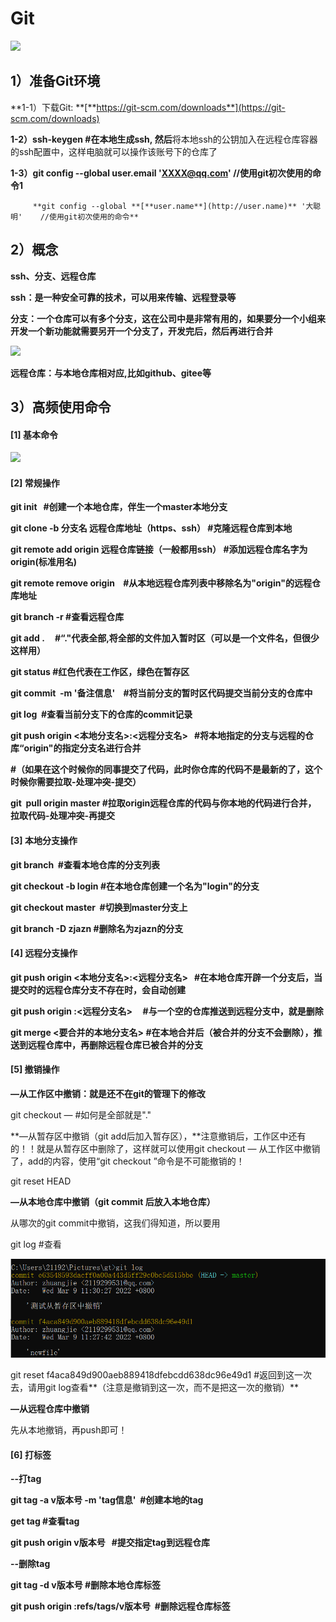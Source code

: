 # Git



![](https://cdn.jsdelivr.net/gh/18476305640/typora@master/image/16467970881422160655-20211113091431963-624174680.jpg "")

## **1）准备Git环境**

**1-1）下载Git: **[**https://git-scm.com/downloads**](https://git-scm.com/downloads)

**1-2）ssh-keygen #在本地生成ssh, 然后**将本地ssh的公钥加入在远程仓库容器的ssh配置中，这样电脑就可以操作该账号下的仓库了

**1-3）git config --global user.email 'XXXX@qq.com'  //使用git初次使用的命令1**

         **git config --global **[**user.name**](http://user.name)** '大聪明'    //使用git初次使用的命令**    

## **2）概念**

**ssh、分支、远程仓库**

**ssh：是一种安全可靠的技术，可以用来传输、远程登录等**

**分支：一个仓库可以有多个分支，这在公司中是非常有用的，如果要分一个小组来开发一个新功能就需要另开一个分支了，开发完后，然后再进行合并**



![](https://cdn.jsdelivr.net/gh/18476305640/typora@master/image/16467971111761646797111134.png "")

**远程仓库：与本地仓库相对应,比如github、gitee等**

## **3）高频使用命令**

#### [1] **基本命令**

![](https://img2020.cnblogs.com/blog/2160655/202111/2160655-20211112165433926-489240407.png "")



#### [2] **常规操作**

**git init   #创建一个本地仓库，伴生一个master本地分支**

**git clone -b 分支名 远程仓库地址（https、ssh） #克隆远程仓库到本地**

**git remote add origin 远程仓库链接（一般都用ssh） #添加远程仓库名字为origin(标准用名)** 

**git remote remove origin    #从本地远程仓库列表中移除名为"origin"的远程仓库地址**

**git branch -r #查看远程仓库**

**git add .     #“."代表全部,将全部的文件加入暂时区（可以是一个文件名，但很少这样用）**

**git status #红色代表在工作区，绿色在暂存区**

**git commit  -m '备注信息'    #将当前分支的暂时区代码提交当前分支的仓库中**

**git log  #查看当前分支下的仓库的commit记录**

**git push origin <本地分支名>:<远程分支名>   #将本地指定的分支与远程的仓库“origin"的指定分支名进行合并**

**#（如果在这个时候你的同事提交了代码，此时你仓库的代码不是最新的了，这个时候你需要拉取-处理冲突-提交）**

**git  pull origin master  #拉取origin远程仓库的代码与你本地的代码进行合并， 拉取代码-处理冲突-再提交**

#### [3] **本地分支操作**

**git branch  #查看本地仓库的分支列表**

**git checkout -b login #在本地仓库创建一个名为"login"的分支**

**git checkout master  #切换到master分支上**

**git branch -D zjazn  #删除名为zjazn的分支**

#### [4] **远程分支操作**

**git push origin <本地分支名>:<远程分支名>   #在本地仓库开辟一个分支后，当提交时的远程仓库分支不存在时，会自动创建**

**git push origin :<远程分支名>     #与一个空的仓库推送到远程分支中，就是删除**

**git merge <要合并的本地分支名>  #在本地合并后（被合并的分支不会删除），推送到远程仓库中，再删除远程仓库已被合并的分支**

#### [5] **撤销操作**

**—从工作区中撤销：就是还不在git的管理下的修改**

git checkout — <file>  #如何是全部<file>就是"."

**—从暂存区中撤销（git add后加入暂存区），**注意撤销后，工作区中还有的！！就是从暂存区中删除了，这样就可以使用git checkout — <file> 从工作区中撤销了，add的内容，使用“git checkout ”命令是不可能撤销的！

git reset HEAD

**—从本地仓库中撤销（git commit 后放入本地仓库）**

从哪次的git commit中撤销，这我们得知道，所以要用

git log #查看

![](image/image.png "")

git reset f4aca849d900aeb889418dfebcdd638dc96e49d1  #返回到这一次去，请用git log查看**（注意是撤销到这一次，而不是把这一次的撤销）**

**—从远程仓库中撤销**

先从本地撤销，再push即可！

#### [6] **打标签**

**--打tag**

**git tag -a v版本号 -m 'tag信息'  #创建本地的tag**

**get tag  #查看tag** 

**git push origin v版本号   #提交指定tag到远程仓库**

**--删除tag**

**git tag -d v版本号 #删除本地仓库标签**

**git push origin :refs/tags/v版本号  #删除远程仓库标签**



